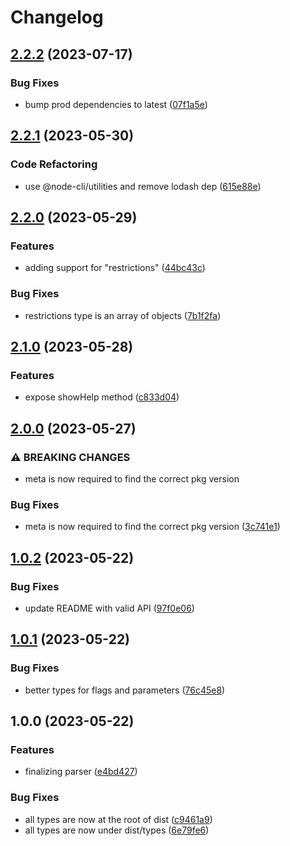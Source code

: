 # Changelog

## [2.2.2](https://github.com/aversini/node-cli/compare/parser-v2.2.1...parser-v2.2.2) (2023-07-17)


### Bug Fixes

* bump prod dependencies to latest ([07f1a5e](https://github.com/aversini/node-cli/commit/07f1a5e098be2990e4cc2387b9ad5dfc0ae89b2a))

## [2.2.1](https://github.com/aversini/node-cli/compare/parser-v2.2.0...parser-v2.2.1) (2023-05-30)


### Code Refactoring

* use @node-cli/utilities and remove lodash dep ([615e88e](https://github.com/aversini/node-cli/commit/615e88e12ac65287646a277deb43c1b484bca57c))

## [2.2.0](https://github.com/aversini/node-cli/compare/parser-v2.1.0...parser-v2.2.0) (2023-05-29)


### Features

* adding support for "restrictions" ([44bc43c](https://github.com/aversini/node-cli/commit/44bc43cae817f714f67c2d9bb12e8d190c6d3c87))


### Bug Fixes

* restrictions type is an array of objects ([7b1f2fa](https://github.com/aversini/node-cli/commit/7b1f2faf7243f622fa97ce774e26c913fb58dae2))

## [2.1.0](https://github.com/aversini/node-cli/compare/parser-v2.0.0...parser-v2.1.0) (2023-05-28)


### Features

* expose showHelp method ([c833d04](https://github.com/aversini/node-cli/commit/c833d04cfc01a81722d35704a20088fb29f891e1))

## [2.0.0](https://github.com/aversini/node-cli/compare/parser-v1.0.2...parser-v2.0.0) (2023-05-27)


### ⚠ BREAKING CHANGES

* meta is now required to find the correct pkg version

### Bug Fixes

* meta is now required to find the correct pkg version ([3c741e1](https://github.com/aversini/node-cli/commit/3c741e1f5825129b2d05b7fc223e17ebdfd54f54))

## [1.0.2](https://github.com/aversini/node-cli/compare/parser-v1.0.1...parser-v1.0.2) (2023-05-22)


### Bug Fixes

* update README with valid API ([97f0e06](https://github.com/aversini/node-cli/commit/97f0e0611d7fefa61c620a18cb847ad1e5d56b01))

## [1.0.1](https://github.com/aversini/node-cli/compare/parser-v1.0.0...parser-v1.0.1) (2023-05-22)


### Bug Fixes

* better types for flags and parameters ([76c45e8](https://github.com/aversini/node-cli/commit/76c45e88b77bf2d0cd43c0f099bbf3132a5932bf))

## 1.0.0 (2023-05-22)


### Features

* finalizing parser ([e4bd427](https://github.com/aversini/node-cli/commit/e4bd4273eab752f4f516efc9794854d1d74c95f9))


### Bug Fixes

* all types are now at the root of dist ([c9461a9](https://github.com/aversini/node-cli/commit/c9461a9d91db8e3f77eedd7b03469b5f09e75a2e))
* all types are now under dist/types ([6e79fe6](https://github.com/aversini/node-cli/commit/6e79fe6a4d5dc0ce1d0c89580fcabd2752e8cfb2))
